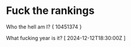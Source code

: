 # Fuck the rankings

Who the hell am I?
{ 10451374 }

What fucking year is it?
[ 2024-12-12T18:30:00Z ]
